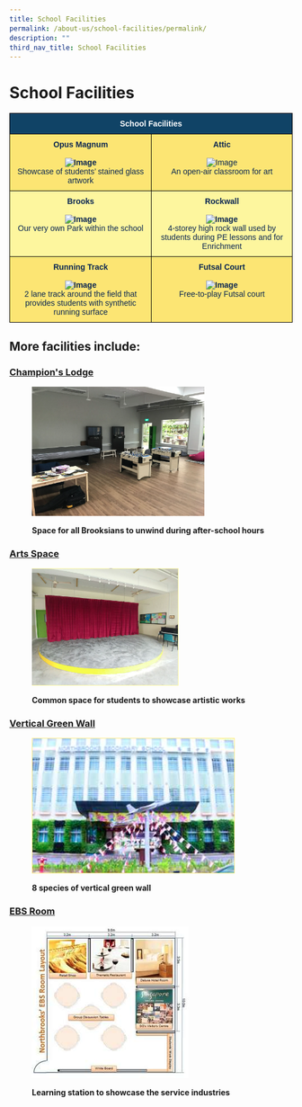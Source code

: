 ```yaml
---
title: School Facilities
permalink: /about-us/school-facilities/permalink/
description: ""
third_nav_title: School Facilities
---
```

School Facilities
=================
<style type="text/css">
.tg  {border-collapse:collapse;border-spacing:0;}
.tg td{border-color:black;border-style:solid;border-width:1px;font-family:Arial, sans-serif;font-size:14px;
  overflow:hidden;padding:10px 5px;word-break:normal;}
.tg th{border-color:black;border-style:solid;border-width:1px;font-family:Arial, sans-serif;font-size:14px;
  font-weight:normal;overflow:hidden;padding:10px 5px;word-break:normal;}
.tg .tg-eeyf{background-color:#fce573;color:#0a2552;font-weight:bold;text-align:center;vertical-align:top}
.tg .tg-py7v{background-color:#104366;color:#FFF;font-weight:bold;text-align:center;vertical-align:top}
.tg .tg-xfeu{background-color:#fdf69e;color:#0a2552;font-weight:bold;text-align:center;vertical-align:top}
.tg .tg-emdk{background-color:#fce573;color:#0a2552;text-align:center;vertical-align:top}
.tg .tg-8pft{background-color:#FCE573;color:#0A2552;font-weight:bold;text-align:center;vertical-align:top}
</style>
<table class="tg">
<thead>
  <tr>
    <th class="tg-py7v" colspan="2">School Facilities</th>
  </tr>
</thead>
<tbody>
  <tr>
    <td class="tg-8pft"><span style="color:#0A2552">Opus Magnum</span><br><br><img src="https://northbrookssec.moe.edu.sg/qql/slot/u162/About%20Us/School%20Facilities/.tn.IMG_9807.JPG.2.jpg" alt="Image" width="400" height="300"><br><span style="font-weight:400;font-style:normal">Showcase of students’ stained glass artwork</span><br></td>
    <td class="tg-emdk"><span style="font-weight:bold">Attic</span><br><br><img src="https://northbrookssec.moe.edu.sg/qql/slot/u162/About%20Us/School%20Facilities/.tn.attic.JPG.2.jpg" alt="Image" width="400" height="300"><br><span style="font-weight:400;font-style:normal">An open-air classroom for art</span><br></td>
  </tr>
  <tr>
    <td class="tg-xfeu">Brooks<br><br><img src="https://northbrookssec.moe.edu.sg/qql/slot/u162/About%20Us/School%20Facilities/.tn.IMG_9816.JPG.2.jpg" alt="Image" width="400" height="300"><br><span style="font-weight:400;font-style:normal">Our very own Park within the school</span><br></td>
    <td class="tg-xfeu">Rockwall<br><br><img src="https://northbrookssec.moe.edu.sg/qql/slot/u162/About%20Us/School%20Facilities/.tn.rockwall_2.JPG.2.jpg" alt="Image" width="400" height="300"><br><span style="font-weight:400;font-style:normal">4-storey high rock wall used by students during PE lessons and for Enrichment</span><br></td>
  </tr>
  <tr>
    <td class="tg-eeyf">Running Track<br><br><img src="https://northbrookssec.moe.edu.sg/qql/slot/u162/About%20Us/School%20Facilities/.tn.IMG_9834.JPG.2.jpg" alt="Image" width="400" height="300"><br><span style="font-weight:400;font-style:normal">2 lane track around the field that provides students with synthetic running surface</span><br></td>
    <td class="tg-eeyf">Futsal Court<br><br><img src="https://northbrookssec.moe.edu.sg/qql/slot/u162/About%20Us/School%20Facilities/streetsoccer.jpg" alt="Image" width="400" height="300"><br><span style="font-weight:400;font-style:normal">Free-to-play Futsal court</span><br></td>
  </tr>
</tbody>
</table>


## More facilities include:

### [Champion's Lodge](/about-us/School-Facilities/Champions-Lodge/permalink/)


<figure>

![](/images/12345.png)

<figcaption> <strong> Space for all Brooksians to unwind during after-school hours </strong> </figcaption>

</figure>

### [Arts Space](/about-us/School-Facilities/Arts-Space/permalink/)



<figure>

![](/images/123456.png)

<figcaption> <strong> Common space for students to showcase artistic works </strong> </figcaption>

</figure>

### [Vertical Green Wall](/curriculum/Science-Department/Vertical-Green-Wall/permalink/)



<figure>

![](/images/1234567.png)

<figcaption> <strong> 8 species of vertical green wall </strong> </figcaption>

</figure>

### [EBS Room](/curriculum/ITCPA-and-EBS-Department/Elements-of-Business-Skills-EBS-Room/permalink/)



<figure>

![](/images/123456789.png)

<figcaption> <strong> Learning station to showcase the service industries </strong> </figcaption>

</figure>

